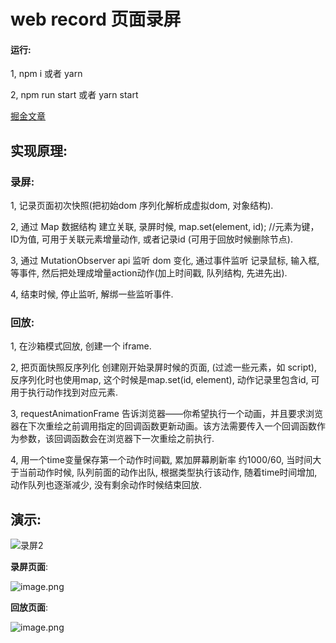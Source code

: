 # web record 页面录屏
#### 运行:
1, npm i 或者 yarn

2, npm run start 或者 yarn start

[掘金文章](https://juejin.cn/post/7027369232077701151)
## 实现原理:

### 录屏:

1, 记录页面初次快照(把初始dom 序列化解析成虚拟dom, 对象结构).

2, 通过 Map 数据结构 建立关联, 录屏时候, map.set(element, id); //元素为键，ID为值, 可用于关联元素增量动作, 或者记录id (可用于回放时候删除节点). 

3, 通过 MutationObserver api 监听 dom 变化, 通过事件监听 记录鼠标, 输入框, 等事件, 然后把处理成增量action动作(加上时间戳, 队列结构, 先进先出).

4, 结束时候, 停止监听, 解绑一些监听事件.


### 回放:

1, 在沙箱模式回放, 创建一个 iframe.

2, 把页面快照反序列化 创建刚开始录屏时候的页面, (过滤一些元素，如 script), 反序列化时也使用map, 这个时候是map.set(id, element), 动作记录里包含id, 可用于执行动作找到对应元素.

3, requestAnimationFrame 告诉浏览器——你希望执行一个动画，并且要求浏览器在下次重绘之前调用指定的回调函数更新动画。该方法需要传入一个回调函数作为参数，该回调函数会在浏览器下一次重绘之前执行.

4, 用一个time变量保存第一个动作时间戳, 累加屏幕刷新率 约1000/60, 当时间大于当前动作时候, 队列前面的动作出队, 根据类型执行该动作, 随着time时间增加, 动作队列也逐渐减少, 没有剩余动作时候结束回放.

## 演示:

![录屏2](https://user-images.githubusercontent.com/42299982/140603659-f6d229eb-de89-45fe-81ec-a0820084492c.gif)


**录屏页面**:

![image.png](https://p1-juejin.byteimg.com/tos-cn-i-k3u1fbpfcp/d727a8f5ba7b45cea0513c8f4e4793f4~tplv-k3u1fbpfcp-watermark.image?)

**回放页面**:

![image.png](https://p9-juejin.byteimg.com/tos-cn-i-k3u1fbpfcp/e1bf5393ca3f409a8850f91755748d61~tplv-k3u1fbpfcp-watermark.image?)

